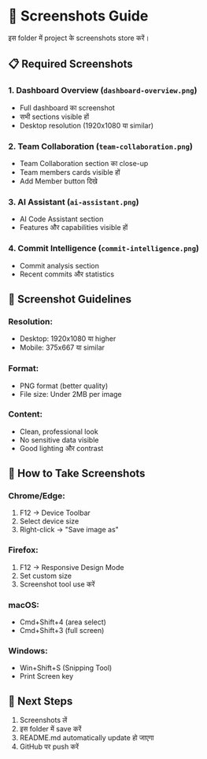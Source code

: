 # 📸 Screenshots Guide

इस folder में project के screenshots store करें।

## 📋 **Required Screenshots**

### 1. **Dashboard Overview** (`dashboard-overview.png`)
- Full dashboard का screenshot
- सभी sections visible हों
- Desktop resolution (1920x1080 या similar)

### 2. **Team Collaboration** (`team-collaboration.png`)
- Team Collaboration section का close-up
- Team members cards visible हों
- Add Member button दिखे

### 3. **AI Assistant** (`ai-assistant.png`)
- AI Code Assistant section
- Features और capabilities visible हों

### 4. **Commit Intelligence** (`commit-intelligence.png`)
- Commit analysis section
- Recent commits और statistics

## 🎯 **Screenshot Guidelines**

### **Resolution:**
- Desktop: 1920x1080 या higher
- Mobile: 375x667 या similar

### **Format:**
- PNG format (better quality)
- File size: Under 2MB per image

### **Content:**
- Clean, professional look
- No sensitive data visible
- Good lighting और contrast

## 📝 **How to Take Screenshots**

### **Chrome/Edge:**
1. F12 → Device Toolbar
2. Select device size
3. Right-click → "Save image as"

### **Firefox:**
1. F12 → Responsive Design Mode
2. Set custom size
3. Screenshot tool use करें

### **macOS:**
- Cmd+Shift+4 (area select)
- Cmd+Shift+3 (full screen)

### **Windows:**
- Win+Shift+S (Snipping Tool)
- Print Screen key

## 🚀 **Next Steps**

1. Screenshots लें
2. इस folder में save करें
3. README.md automatically update हो जाएगा
4. GitHub पर push करें

